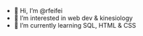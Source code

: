 - 👋 Hi, I’m @rfeifei
- 👀 I’m interested in web dev & kinesiology 
- 🌱 I’m currently learning SQL, HTML & CSS

<!---
rfeifei/rfeifei is a ✨ special ✨ repository because its `README.md` (this file) appears on your GitHub profile.
You can click the Preview link to take a look at your changes.
--->
